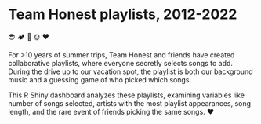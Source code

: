 # Team Honest playlists, 2012-2022

:sunglasses: :camping: :beers: :sun_with_face: 	:heart:

For >10 years of summer trips, Team Honest and friends have created collaborative playlists, where everyone secretly selects songs to add. 
During the drive up to our vacation spot, the playlist is both our background music and a guessing game of who picked which songs.

This R Shiny dashboard analyzes these playlists, examining variables like number of songs selected, artists with the most playlist appearances, song length, and the rare event of friends picking the same songs. 	:heart:
